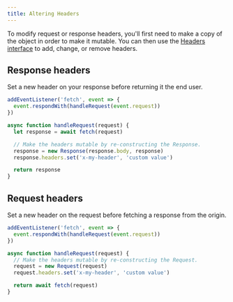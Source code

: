 ```yaml
---
title: Altering Headers
---
```


To modify request or response headers, you'll first need to make a copy of the object in order to make it mutable. You can then use the [Headers interface](https://developer.mozilla.org/en-US/docs/Web/API/Headers) to add, change, or remove headers.

## Response headers

Set a new header on your response before returning it the end user.

```js
addEventListener('fetch', event => {
  event.respondWith(handleRequest(event.request))
})

async function handleRequest(request) {
  let response = await fetch(request)

  // Make the headers mutable by re-constructing the Response.
  response = new Response(response.body, response)
  response.headers.set('x-my-header', 'custom value')

  return response
}
```

## Request headers

Set a new header on the request before fetching a response from the origin.

```js
addEventListener('fetch', event => {
  event.respondWith(handleRequest(event.request))
})

async function handleRequest(request) {
  // Make the headers mutable by re-constructing the Request.
  request = new Request(request)
  request.headers.set('x-my-header', 'custom value')

  return await fetch(request)
}
```
